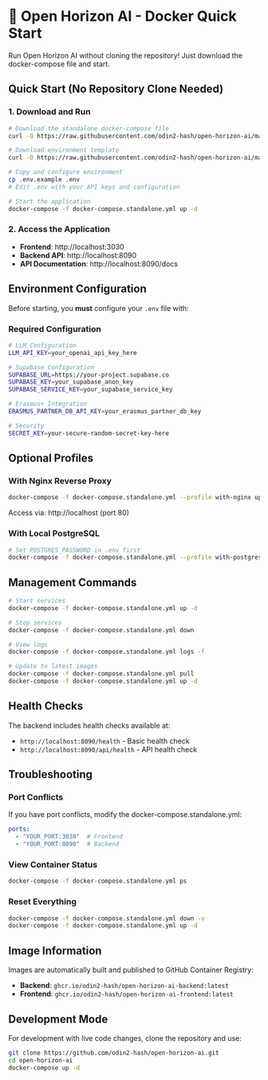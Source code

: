 # 🐳 Open Horizon AI - Docker Quick Start

Run Open Horizon AI without cloning the repository! Just download the docker-compose file and start.

## Quick Start (No Repository Clone Needed)

### 1. Download and Run
```bash
# Download the standalone docker-compose file
curl -O https://raw.githubusercontent.com/odin2-hash/open-horizon-ai/main/docker-compose.standalone.yml

# Download environment template
curl -O https://raw.githubusercontent.com/odin2-hash/open-horizon-ai/main/.env.example

# Copy and configure environment
cp .env.example .env
# Edit .env with your API keys and configuration

# Start the application
docker-compose -f docker-compose.standalone.yml up -d
```

### 2. Access the Application
- **Frontend**: http://localhost:3030
- **Backend API**: http://localhost:8090
- **API Documentation**: http://localhost:8090/docs

## Environment Configuration

Before starting, you **must** configure your `.env` file with:

### Required Configuration
```bash
# LLM Configuration
LLM_API_KEY=your_openai_api_key_here

# Supabase Configuration  
SUPABASE_URL=https://your-project.supabase.co
SUPABASE_KEY=your_supabase_anon_key
SUPABASE_SERVICE_KEY=your_supabase_service_key

# Erasmus+ Integration
ERASMUS_PARTNER_DB_API_KEY=your_erasmus_partner_db_key

# Security
SECRET_KEY=your-secure-random-secret-key-here
```

## Optional Profiles

### With Nginx Reverse Proxy
```bash
docker-compose -f docker-compose.standalone.yml --profile with-nginx up -d
```
Access via: http://localhost (port 80)

### With Local PostgreSQL
```bash
# Set POSTGRES_PASSWORD in .env first
docker-compose -f docker-compose.standalone.yml --profile with-postgres up -d
```

## Management Commands

```bash
# Start services
docker-compose -f docker-compose.standalone.yml up -d

# Stop services
docker-compose -f docker-compose.standalone.yml down

# View logs
docker-compose -f docker-compose.standalone.yml logs -f

# Update to latest images
docker-compose -f docker-compose.standalone.yml pull
docker-compose -f docker-compose.standalone.yml up -d
```

## Health Checks

The backend includes health checks available at:
- `http://localhost:8090/health` - Basic health check
- `http://localhost:8090/api/health` - API health check

## Troubleshooting

### Port Conflicts
If you have port conflicts, modify the docker-compose.standalone.yml:
```yaml
ports:
  - "YOUR_PORT:3030"  # Frontend
  - "YOUR_PORT:8090"  # Backend
```

### View Container Status
```bash
docker-compose -f docker-compose.standalone.yml ps
```

### Reset Everything
```bash
docker-compose -f docker-compose.standalone.yml down -v
docker-compose -f docker-compose.standalone.yml up -d
```

## Image Information

Images are automatically built and published to GitHub Container Registry:
- **Backend**: `ghcr.io/odin2-hash/open-horizon-ai-backend:latest`
- **Frontend**: `ghcr.io/odin2-hash/open-horizon-ai-frontend:latest`

## Development Mode

For development with live code changes, clone the repository and use:
```bash
git clone https://github.com/odin2-hash/open-horizon-ai.git
cd open-horizon-ai
docker-compose up -d
```